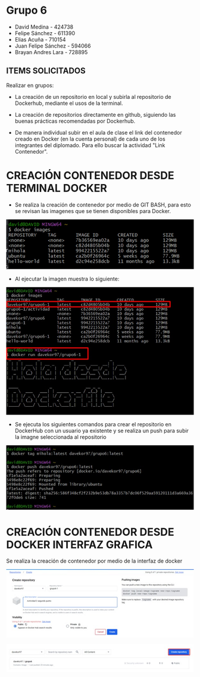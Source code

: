 # Grupo 6

- David Medina - 424738
- Felipe Sánchez - 611390
- Elias Acuña - 710154
- Juan Felipe Sánchez - 594066
- Brayan Andres Lara - 728895

## ITEMS SOLICITADOS

Realizar en grupos:

- La creación de un repositorio en local y subirla al repositorio de Dockerhub, mediante el usos de la terminal.

- La creación de repositorios directamente en github, siguiendo las buenas prácticas recomendadas por Dockerhub.

-  De manera individual subir en el aula de clase el link del contenedor creado en Docker (en la cuenta personal) de cada uno de los integrantes del diplomado. Para ello buscar la actividad "Link Contenedor".



# CREACIÓN CONTENEDOR DESDE TERMINAL DOCKER

* Se realiza la creación de contenedor por medio de GIT BASH, para esto se revisan las imagenes que se tienen disponibles para Docker.

![Imagen_1](https://github.com/jaiderospina/DEVSECOPS2024/blob/8c4ad2655d1b4d6572fc4cd117378355253a3edf/TAREA_2/GRUPO_6/Imagenes/Imagen1.jpg)

* Al ejecutar la imagen muestra lo siguiente:
<p align="center">
  <img src="https://github.com/jaiderospina/DEVSECOPS2024/blob/main/TAREA_2/GRUPO_6/Imagenes/Interfaz_5.jpg"
 >
</p>

* Se ejecuta los siguientes comandos para crear el repositorio en DockerHub con un usuario ya existente y se realiza un push para subir la imagne seleccionada al repositorio
<p align="center">
  <img src="https://github.com/jaiderospina/DEVSECOPS2024/blob/main/TAREA_2/GRUPO_6/Imagenes/Creacion_terminal.jpg"
 >
</p>
  

# CREACIÓN CONTENEDOR DESDE DOCKER INTERFAZ GRAFICA

Se realiza la creación de contenedor por medio de la interfaz de docker

![IMAGEN 2](https://github.com/jaiderospina/DEVSECOPS2024/raw/main/TAREA_2/GRUPO_6/Imagenes/I2.jpeg)



![Imagen 3](https://github.com/jaiderospina/DEVSECOPS2024/raw/main/TAREA_2/GRUPO_6/Imagenes/I3.jpeg)

